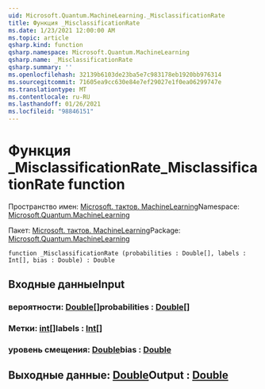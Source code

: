 ```yaml
---
uid: Microsoft.Quantum.MachineLearning._MisclassificationRate
title: Функция _MisclassificationRate
ms.date: 1/23/2021 12:00:00 AM
ms.topic: article
qsharp.kind: function
qsharp.namespace: Microsoft.Quantum.MachineLearning
qsharp.name: _MisclassificationRate
qsharp.summary: ''
ms.openlocfilehash: 32139b6103de23ba5e7c983178eb1920bb976314
ms.sourcegitcommit: 71605ea9cc630e84e7ef29027e1f0ea06299747e
ms.translationtype: MT
ms.contentlocale: ru-RU
ms.lasthandoff: 01/26/2021
ms.locfileid: "98846151"
---
```

# <a name="_misclassificationrate-function"></a><span data-ttu-id="dd227-102">Функция _MisclassificationRate</span><span class="sxs-lookup"><span data-stu-id="dd227-102">_MisclassificationRate function</span></span>

<span data-ttu-id="dd227-103">Пространство имен: [Microsoft. тактов. MachineLearning](xref:Microsoft.Quantum.MachineLearning)</span><span class="sxs-lookup"><span data-stu-id="dd227-103">Namespace: [Microsoft.Quantum.MachineLearning](xref:Microsoft.Quantum.MachineLearning)</span></span>

<span data-ttu-id="dd227-104">Пакет: [Microsoft. тактов. MachineLearning](https://nuget.org/packages/Microsoft.Quantum.MachineLearning)</span><span class="sxs-lookup"><span data-stu-id="dd227-104">Package: [Microsoft.Quantum.MachineLearning](https://nuget.org/packages/Microsoft.Quantum.MachineLearning)</span></span>




```qsharp
function _MisclassificationRate (probabilities : Double[], labels : Int[], bias : Double) : Double
```


## <a name="input"></a><span data-ttu-id="dd227-105">Входные данные</span><span class="sxs-lookup"><span data-stu-id="dd227-105">Input</span></span>

### <a name="probabilities--double"></a><span data-ttu-id="dd227-106">вероятности: [Double](xref:microsoft.quantum.lang-ref.double)[]</span><span class="sxs-lookup"><span data-stu-id="dd227-106">probabilities : [Double](xref:microsoft.quantum.lang-ref.double)[]</span></span>




### <a name="labels--int"></a><span data-ttu-id="dd227-107">Метки: [int](xref:microsoft.quantum.lang-ref.int)[]</span><span class="sxs-lookup"><span data-stu-id="dd227-107">labels : [Int](xref:microsoft.quantum.lang-ref.int)[]</span></span>




### <a name="bias--double"></a><span data-ttu-id="dd227-108">уровень смещения: [Double](xref:microsoft.quantum.lang-ref.double)</span><span class="sxs-lookup"><span data-stu-id="dd227-108">bias : [Double](xref:microsoft.quantum.lang-ref.double)</span></span>





## <a name="output--double"></a><span data-ttu-id="dd227-109">Выходные данные: [Double](xref:microsoft.quantum.lang-ref.double)</span><span class="sxs-lookup"><span data-stu-id="dd227-109">Output : [Double](xref:microsoft.quantum.lang-ref.double)</span></span>

